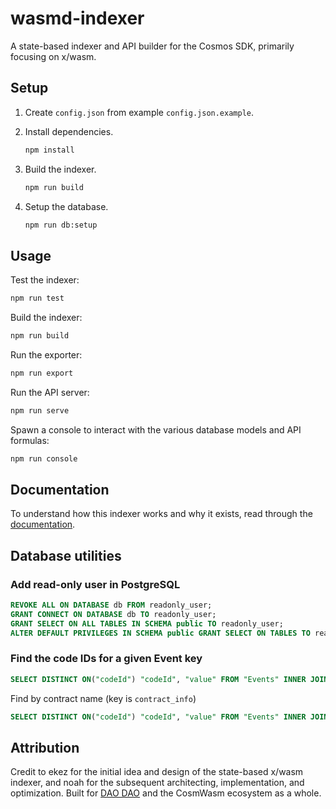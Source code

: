 # wasmd-indexer

A state-based indexer and API builder for the Cosmos SDK, primarily focusing on
x/wasm.

## Setup

1. Create `config.json` from example `config.json.example`.

2. Install dependencies.

   ```bash
   npm install
   ```

3. Build the indexer.

   ```bash
   npm run build
   ```

4. Setup the database.

   ```bash
   npm run db:setup
   ```

## Usage

Test the indexer:

```bash
npm run test
```

Build the indexer:

```bash
npm run build
```

Run the exporter:

```bash
npm run export
```

Run the API server:

```bash
npm run serve
```

Spawn a console to interact with the various database models and API formulas:

```bash
npm run console
```

## Documentation

To understand how this indexer works and why it exists, read through the
[documentation](./docs/start.md).

## Database utilities

### Add read-only user in PostgreSQL

```sql
REVOKE ALL ON DATABASE db FROM readonly_user;
GRANT CONNECT ON DATABASE db TO readonly_user;
GRANT SELECT ON ALL TABLES IN SCHEMA public TO readonly_user;
ALTER DEFAULT PRIVILEGES IN SCHEMA public GRANT SELECT ON TABLES TO readonly_user;
```

### Find the code IDs for a given Event key

```sql
SELECT DISTINCT ON("codeId") "codeId", "value" FROM "Events" INNER JOIN "Contracts" ON "Contracts"."address" = "Events"."contractAddress" WHERE "key" = '' ORDER BY "codeId" ASC;
```

Find by contract name (key is `contract_info`)

```sql
SELECT DISTINCT ON("codeId") "codeId", "value" FROM "Events" INNER JOIN "Contracts" ON "Contracts"."address" = "Events"."contractAddress" WHERE "key" = '99,111,110,116,114,97,99,116,95,105,110,102,111' AND value LIKE '%CONTRACT_NAME%' ORDER BY "codeId" ASC;
```

## Attribution

Credit to ekez for the initial idea and design of the state-based x/wasm
indexer, and noah for the subsequent architecting, implementation, and
optimization. Built for [DAO DAO](https://daodao.zone) and the CosmWasm
ecosystem as a whole.
